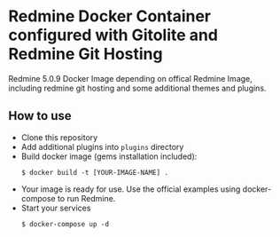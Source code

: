 # Redmine Docker Container configured with Gitolite and Redmine Git Hosting

Redmine 5.0.9 Docker Image depending on offical Redmine Image, including redmine git hosting and some additional themes and plugins.


## How to use

* Clone this repository
* Add additional plugins into ```plugins``` directory
* Build docker image (gems installation included):
    ```
    $ docker build -t [YOUR-IMAGE-NAME] .
    ```
* Your image is ready for use. Use the official examples using docker-compose to run Redmine.
* Start your services
    ```
    $ docker-compose up -d
    ```
